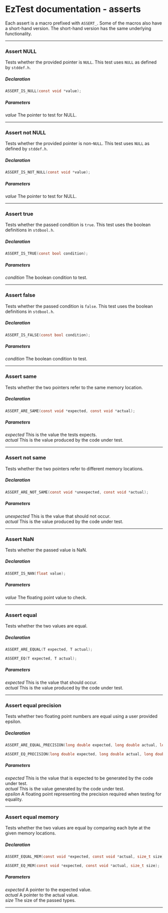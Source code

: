 # EzTest documentation - asserts
Each assert is a macro prefixed with ```ASSERT_```. Some of the macros also have a short-hand version. The short-hand 
version has the same underlying functionality.

---

### Assert NULL
Tests whether the provided pointer is ```NULL```. This test uses ```NULL``` as defined by ```stddef.h```.

##### Declaration
```C
ASSERT_IS_NULL(const void *value);
```
##### Parameters
<i>value</i> The pointer to test for NULL. 

---

### Assert not NULL
Tests whether the provided pointer is non-```NULL```. This test uses ```NULL``` as defined by ```stddef.h```.

##### Declaration
```C
ASSERT_IS_NOT_NULL(const void *value);
```
##### Parameters
<i>value</i> The pointer to test for NULL. 

---

### Assert true
Tests whether the passed condition is ```true```. This test uses the boolean definitions in ```stdbool.h```.

##### Declaration
```C
ASSERT_IS_TRUE(const bool condition);
```
##### Parameters
<i>condition</i> The boolean condition to test. 

---

### Assert false
Tests whether the passed condition is ```false```. This test uses the boolean definitions in ```stdbool.h```.

##### Declaration
```C
ASSERT_IS_FALSE(const bool condition);
```
##### Parameters
<i>condition</i> The boolean condition to test. 

---

### Assert same
Tests whether the two pointers refer to the same memory location.

##### Declaration
```C
ASSERT_ARE_SAME(const void *expected, const void *actual);
```
##### Parameters
<i>expected</i> This is the value the tests expects.    
<i>actual</i> This is the value produced by the code under test.

---

### Assert not same
Tests whether the two pointers refer to different memory locations.

##### Declaration
```C
ASSERT_ARE_NOT_SAME(const void *unexpected, const void *actual);
```
##### Parameters
<i>unexpected</i> This is the value that should not occur.    
<i>actual</i> This is the value produced by the code under test.

---

### Assert NaN
Tests whether the passed value is NaN.

##### Declaration
```C
ASSERT_IS_NAN(float value);
```
##### Parameters
<i>value</i> The floating point value to check.

---

### Assert equal
Tests whether the two values are equal.

##### Declaration
```C
ASSERT_ARE_EQUAL(T expected, T actual);

ASSERT_EQ(T expected, T actual);
```
##### Parameters 
<i>expected</i> This is the value that should occur.    
<i>actual</i> This is the value produced by the code under test.

---

### Assert equal precision
Tests whether two floating point numbers are equal using a user provided epsilon.

##### Declaration
```C
ASSERT_ARE_EQUAL_PRECISION(long double expected, long double actual, long double  epsilon);

ASSERT_EQ_PRECISION(long double expected, long double actual, long double  epsilon);
```
##### Parameters 
<i>expected</i> This is the value that is expected to be generated by the code under test.    
<i>actual</i> This is the value generated by the code under test.    
<i>epsilon</i> A floating point representing the precision required when testing for equality.

---

### Assert equal memory
Tests whether the two values are equal by comparing each byte at the given memory locations.

##### Declaration
```C
ASSERT_EQUAL_MEM(const void *expected, const void *actual, size_t size);

ASSERT_EQ_MEM(const void *expected, const void *actual, size_t size);
```
##### Parameters 

<i>expected</i> A pointer to the expected value.    
<i>actual</i> A pointer to the actual value.  
<i>size</i> The size of the passed types.  

---
